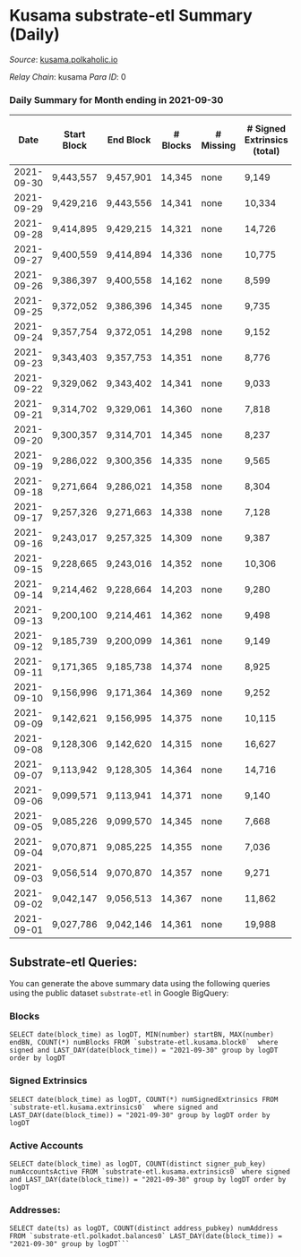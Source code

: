 # Kusama substrate-etl Summary (Daily)

_Source_: [kusama.polkaholic.io](https://kusama.polkaholic.io)

*Relay Chain*: kusama
*Para ID*: 0



### Daily Summary for Month ending in 2021-09-30


| Date | Start Block | End Block | # Blocks | # Missing | # Signed Extrinsics (total) | # Active Accounts | # Addresses with Balances | # Events | # Transfers | # XCM Transfers In | # XCM Transfers Out |
| ---- | ----------- | --------- | -------- | --------- | --------------------------- | ----------------- | ------------------------- | -------- | ----------- | ------------------ | ------------------- |
| 2021-09-30 | 9,443,557 | 9,457,901 | 14,345 | none | 9,149 | 3,238 | 180,819 | 279,499 | 5,495 ($28,401,444) | 155 ($503,232) |   |
| 2021-09-29 | 9,429,216 | 9,443,556 | 14,341 | none | 10,334 | 3,650 |  | 273,079 | 6,075 ($46,199,559) | 139 ($2,371,058) |   |
| 2021-09-28 | 9,414,895 | 9,429,215 | 14,321 | none | 14,726 | 5,493 |  | 307,872 | 9,778 ($38,844,004) | 153 ($1,017,621) |   |
| 2021-09-27 | 9,400,559 | 9,414,894 | 14,336 | none | 10,775 | 3,744 |  | 283,172 | 6,371 ($27,422,661) | 108 ($386,545) |   |
| 2021-09-26 | 9,386,397 | 9,400,558 | 14,162 | none | 8,599 | 3,384 |  | 261,606 | 5,956 ($60,155,574) | 90 ($416,588) |   |
| 2021-09-25 | 9,372,052 | 9,386,396 | 14,345 | none | 9,735 | 3,753 |  | 262,344 | 6,791 ($20,681,518) | 106 ($387,836) |   |
| 2021-09-24 | 9,357,754 | 9,372,051 | 14,298 | none | 9,152 | 3,094 |  | 266,579 | 5,883 ($45,635,576) | 133 ($1,082,293) |   |
| 2021-09-23 | 9,343,403 | 9,357,753 | 14,351 | none | 8,776 | 2,555 |  | 252,140 | 4,582 ($34,065,131) | 90 ($525,273) |   |
| 2021-09-22 | 9,329,062 | 9,343,402 | 14,341 | none | 9,033 | 2,922 |  | 262,865 | 5,301 ($32,289,590) | 87 ($1,147,944) |   |
| 2021-09-21 | 9,314,702 | 9,329,061 | 14,360 | none | 7,818 | 2,780 |  | 239,421 | 4,622 ($62,900,144) | 86 ($378,000) |   |
| 2021-09-20 | 9,300,357 | 9,314,701 | 14,345 | none | 8,237 | 2,778 |  | 250,117 | 5,201 ($42,351,304) | 193 ($1,029,691) |   |
| 2021-09-19 | 9,286,022 | 9,300,356 | 14,335 | none | 9,565 | 3,495 |  | 245,686 | 6,658 ($68,419,370) | 128 ($456,014) |   |
| 2021-09-18 | 9,271,664 | 9,286,021 | 14,358 | none | 8,304 | 3,033 |  | 249,186 | 5,614 ($21,829,764) | 80 ($257,535) |   |
| 2021-09-17 | 9,257,326 | 9,271,663 | 14,338 | none | 7,128 | 2,276 |  | 239,855 | 4,044 ($66,216,287) | 129 ($484,434) |   |
| 2021-09-16 | 9,243,017 | 9,257,325 | 14,309 | none | 9,387 | 3,099 |  | 240,055 | 5,964 ($38,333,100) | 160 ($1,561,314) |   |
| 2021-09-15 | 9,228,665 | 9,243,016 | 14,352 | none | 10,306 | 3,439 |  | 249,222 | 6,735 ($34,409,219) | 118 ($619,905) |   |
| 2021-09-14 | 9,214,462 | 9,228,664 | 14,203 | none | 9,280 | 2,723 |  | 233,753 | 5,549 ($30,311,711) | 140 ($966,956) |   |
| 2021-09-13 | 9,200,100 | 9,214,461 | 14,362 | none | 9,498 | 3,221 |  | 239,731 | 5,911 ($77,454,580) | 134 ($682,289) |   |
| 2021-09-12 | 9,185,739 | 9,200,099 | 14,361 | none | 9,149 | 2,794 |  | 233,751 | 6,049 ($32,294,498) | 231 ($1,544,483) |   |
| 2021-09-11 | 9,171,365 | 9,185,738 | 14,374 | none | 8,925 | 2,712 |  | 224,935 | 6,012 ($27,986,146) | 138 ($782,758) |   |
| 2021-09-10 | 9,156,996 | 9,171,364 | 14,369 | none | 9,252 | 3,049 |  | 242,409 | 6,013 ($59,925,323) | 158 ($2,400,043) |   |
| 2021-09-09 | 9,142,621 | 9,156,995 | 14,375 | none | 10,115 | 3,219 |  | 235,558 | 6,722 ($33,328,957) | 125 ($672,920) |   |
| 2021-09-08 | 9,128,306 | 9,142,620 | 14,315 | none | 16,627 | 6,169 |  | 281,126 | 13,918 ($51,840,040) | 151 ($1,026,707) |   |
| 2021-09-07 | 9,113,942 | 9,128,305 | 14,364 | none | 14,716 | 4,922 |  | 279,837 | 10,608 ($54,154,002) | 144 ($753,457) |   |
| 2021-09-06 | 9,099,571 | 9,113,941 | 14,371 | none | 9,140 | 3,052 |  | 225,291 | 5,787 ($27,255,759) | 117 ($433,991) |   |
| 2021-09-05 | 9,085,226 | 9,099,570 | 14,345 | none | 7,668 | 2,672 |  | 221,961 | 5,634 ($19,576,335) | 94 ($405,206) |   |
| 2021-09-04 | 9,070,871 | 9,085,225 | 14,355 | none | 7,036 | 2,520 |  | 205,134 | 5,118 ($15,535,583) | 99 ($143,176) |   |
| 2021-09-03 | 9,056,514 | 9,070,870 | 14,357 | none | 9,271 | 3,009 |  | 222,963 | 6,812 ($40,150,253) | 111 ($416,599) |   |
| 2021-09-02 | 9,042,147 | 9,056,513 | 14,367 | none | 11,862 | 4,075 |  | 247,671 | 9,131 ($27,559,405) | 195 ($619,063) |   |
| 2021-09-01 | 9,027,786 | 9,042,146 | 14,361 | none | 19,988 | 7,137 |  | 281,168 | 18,323 ($68,293,523) | 275 ($5,482,608) |   |

## Substrate-etl Queries:
You can generate the above summary data using the following queries using the public dataset `substrate-etl` in Google BigQuery:


### Blocks
```
SELECT date(block_time) as logDT, MIN(number) startBN, MAX(number) endBN, COUNT(*) numBlocks FROM `substrate-etl.kusama.block0`  where signed and LAST_DAY(date(block_time)) = "2021-09-30" group by logDT order by logDT
```


### Signed Extrinsics
```
SELECT date(block_time) as logDT, COUNT(*) numSignedExtrinsics FROM `substrate-etl.kusama.extrinsics0`  where signed and LAST_DAY(date(block_time)) = "2021-09-30" group by logDT order by logDT
```


### Active Accounts
```
SELECT date(block_time) as logDT, COUNT(distinct signer_pub_key) numAccountsActive FROM `substrate-etl.kusama.extrinsics0` where signed and LAST_DAY(date(block_time)) = "2021-09-30" group by logDT order by logDT
```


### Addresses:
```
SELECT date(ts) as logDT, COUNT(distinct address_pubkey) numAddress FROM `substrate-etl.polkadot.balances0` LAST_DAY(date(block_time)) = "2021-09-30" group by logDT```

